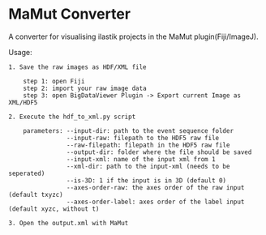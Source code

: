 # MaMut Converter

A converter for visualising ilastik projects in the MaMut plugin(Fiji/ImageJ). 

Usage:

	1. Save the raw images as HDF/XML file

		step 1: open Fiji
		step 2: import your raw image data
		step 3: open BigDataViewer Plugin -> Export current Image as XML/HDF5

	2. Execute the hdf_to_xml.py script

		parameters: --input-dir: path to the event sequence folder 
					--input-raw: filepath to the HDF5 raw file 
					--raw-filepath: filepath in the HDF5 raw file
					--output-dir: folder where the file should be saved
					--input-xml: name of the input xml from 1 
					--xml-dir: path to the input-xml (needs to be seperated)
					--is-3D: 1 if the input is in 3D (default 0)
					--axes-order-raw: the axes order of the raw input (default txyzc)
					--axes-order-label: axes order of the label input (default xyzc, without t)

	3. Open the output.xml with MaMut